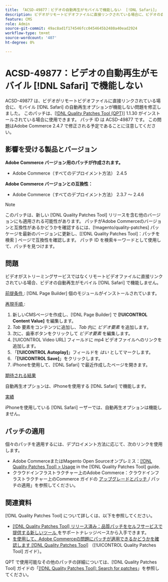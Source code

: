 ```yaml
---
title: 「ACSD-49877：ビデオの自動再生がモバイルで機能しない  [!DNL Safari]」
description: ビデオがリモートビデオファイルに直接リンクされている場合に、ビデオの自動再生オプションがモバイルで機能しないAdobe Commerceの問題を修正するため  [!DNL Safari] ACSD-49877 パッチを適用してください。
feature: CMS
role: Admin
source-git-commit: 49ac8ad1f174546fcc0454645b2480a40ead2924
workflow-type: tm+mt
source-wordcount: '407'
ht-degree: 0%

---
```


# ACSD-49877：ビデオの自動再生がモバイル [!DNL Safari] で機能しない

ACSD-49877 は、ビデオがリモートビデオファイルに直接リンクされている場合に、モバイル [!DNL Safari] の自動再生オプションが機能しない問題を修正しました。 このパッチは、[[!DNL Quality Patches Tool (QPT)]](https://experienceleague.adobe.com/en/docs/commerce-knowledge-base/kb/announcements/commerce-announcements/magento-quality-patches-released-new-tool-to-self-serve-quality-patches) 1.1.30 がインストールされている場合に使用できます。 パッチ ID は ACSD-49877 です。 この問題はAdobe Commerce 2.4.7 で修正される予定であることに注意してください。

## 影響を受ける製品とバージョン

**Adobe Commerce バージョン用のパッチが作成されます。**

* Adobe Commerce（すべてのデプロイメント方法） 2.4.5

**Adobe Commerce バージョンとの互換性：**

* Adobe Commerce（すべてのデプロイメント方法） 2.3.7 ～ 2.4.6

>[!NOTE]
>
>このパッチは、新しい [!DNL Quality Patches Tool] リリースを含む他のバージョンにも適用される可能性があります。 パッチがAdobe Commerceのバージョンと互換性があるかどうかを確認するには、[!magento/quality-patches] パッケージを最新のバージョンに更新し、[[!DNL Quality Patches Tool]：パッチを検索 ] ページで互換性を確認します。 パッチ ID を検索キーワードとして使用して、パッチを見つけます。

## 問題

ビデオがストリーミングサービスではなくリモートビデオファイルに直接リンクされている場合、ビデオの自動再生がモバイル [!DNL Safari] で機能しません。

<u> 前提条件 </u>:
[!DNL Page Builder] 個のモジュールがインストールされています。

<u> 再現手順 </u>:

1. 新しいCMSページを作成し、[!DNL Page Builder] で **[!UICONTROL Content Value]** を編集します。
1. *Tab* 要素をコンテンツに追加し、*Tab* 内に *ビデオ要素* を追加します。
1. 次に、歯車ボタンをクリックして *ビデオ要素* を編集します。
1. [!UICONTROL Video URL] フィールドに mp4 ビデオファイルへのリンクを追加します。
1. 「**[!UICONTROL Autoplay]**」フィールドを *はい* としてマークします。
1. 「**[!UICONTROL Save]**」をクリックします。
1. iPhoneを使用して、[!DNL Safari] で最近作成したページを開きます。

<u> 期待される結果 </u>

自動再生オプションは、iPhoneを使用する [!DNL Safari] で機能します。

<u> 実績 </u>

iPhoneを使用している [!DNL Safari] ーザーでは、自動再生オプションは機能しません。

## パッチの適用

個々のパッチを適用するには、デプロイメント方法に応じて、次のリンクを使用します。

* Adobe CommerceまたはMagento Open Sourceオンプレミス：[[!DNL Quality Patches Tool] > Usage](https://experienceleague.adobe.com/docs/commerce-operations/tools/quality-patches-tool/usage.html) in the [!DNL Quality Patches Tool] guide.
* クラウドインフラストラクチャー上のAdobe Commerce：クラウドインフラストラクチャー上のCommerce ガイドの [ アップグレードとパッチ ](https://experienceleague.adobe.com/docs/commerce-cloud-service/user-guide/develop/upgrade/apply-patches.html)/ パッチの適用」を参照してください。

## 関連資料

[!DNL Quality Patches Tool] について詳しくは、以下を参照してください。

* [[!DNL Quality Patches Tool]  リリース済み：品質パッチをセルフサービスで提供する新しいツール ](https://experienceleague.adobe.com/en/docs/commerce-knowledge-base/kb/announcements/commerce-announcements/magento-quality-patches-released-new-tool-to-self-serve-quality-patches) をサポートナレッジベースから入手できます。
* [ を使用して、Adobe Commerceの問題にパッチが適用できるかどうかを確認します  [!DNL Quality Patches Tool]](/help/tools/quality-patches-tool/patches-available-in-qpt/check-patch-for-magento-issue-with-magento-quality-patches.md) （[!UICONTROL Quality Patches Tool] ガイド）。


QPT で使用可能なその他のパッチの詳細については、[!DNL Quality Patches Tool] ガイドの「[[!DNL Quality Patches Tool]: Search for patches](https://experienceleague.adobe.com/tools/commerce-quality-patches/index.html)」を参照してください。
